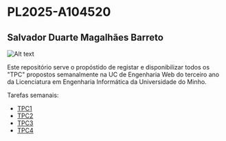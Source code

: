 # PL2025-A104520
## Salvador Duarte Magalhães Barreto
![Alt text](image.png)

Este repositório serve o propóstido de registar e disponibilizar todos os "TPC" propostos semanalmente na UC de Engenharia Web do terceiro ano da Licenciatura em Engenharia Informática da Universidade do Minho.

Tarefas semanais:
- [TPC1](https://github.com/R7ptide/EngWeb2025-A104520/tree/main/TPC1)
- [TPC2](https://github.com/R7ptide/EngWeb2025-A104520/tree/main/TPC2)
- [TPC3](https://github.com/R7ptide/EngWeb2025-A104520/tree/main/TPC3)
- [TPC4](https://github.com/R7ptide/EngWeb2025-A104520/tree/main/TPC4)
